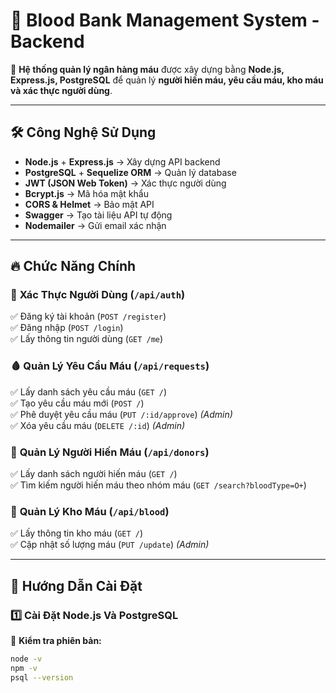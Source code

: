 # 🏥 Blood Bank Management System - Backend

🚀 **Hệ thống quản lý ngân hàng máu** được xây dựng bằng **Node.js, Express.js, PostgreSQL** để quản lý **người hiến máu, yêu cầu máu, kho máu và xác thực người dùng**.


---

## 🛠 **Công Nghệ Sử Dụng**
- **Node.js** + **Express.js** → Xây dựng API backend
- **PostgreSQL** + **Sequelize ORM** → Quản lý database
- **JWT (JSON Web Token)** → Xác thực người dùng
- **Bcrypt.js** → Mã hóa mật khẩu
- **CORS & Helmet** → Bảo mật API
- **Swagger** → Tạo tài liệu API tự động
- **Nodemailer** → Gửi email xác nhận

---

## 🔥 **Chức Năng Chính**
### 🏥 **Xác Thực Người Dùng (`/api/auth`)**
✅ Đăng ký tài khoản (`POST /register`)  
✅ Đăng nhập (`POST /login`)  
✅ Lấy thông tin người dùng (`GET /me`)  

### 🩸 **Quản Lý Yêu Cầu Máu (`/api/requests`)**
✅ Lấy danh sách yêu cầu máu (`GET /`)  
✅ Tạo yêu cầu máu mới (`POST /`)  
✅ Phê duyệt yêu cầu máu (`PUT /:id/approve`) *(Admin)*  
✅ Xóa yêu cầu máu (`DELETE /:id`) *(Admin)*  

### 🏥 **Quản Lý Người Hiến Máu (`/api/donors`)**
✅ Lấy danh sách người hiến máu (`GET /`)  
✅ Tìm kiếm người hiến máu theo nhóm máu (`GET /search?bloodType=O+`)  

### 🏥 **Quản Lý Kho Máu (`/api/blood`)**
✅ Lấy thông tin kho máu (`GET /`)  
✅ Cập nhật số lượng máu (`PUT /update`) *(Admin)*  

---

## 🚀 **Hướng Dẫn Cài Đặt**
### 1️⃣ **Cài Đặt Node.js Và PostgreSQL**
📌 **Kiểm tra phiên bản:**  
```sh
node -v
npm -v
psql --version
